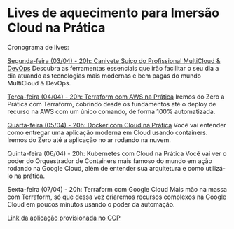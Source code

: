 # Lives de aquecimento para Imersão Cloud na Prática
Cronograma de lives:

[Segunda-feira (03/04) - 20h: Canivete Suíço do Profissional MultiCloud & DevOps](https://www.youtube.com/watch?v=6HMuEyGD16I)
Descubra as ferramentas essenciais que irão facilitar o seu dia a dia atuando as tecnologias mais modernas e bem pagas do mundo MultiCloud & DevOps.

[Terça-feira (04/04) - 20h: Terraform com AWS na Prática](https://www.youtube.com/watch?v=GDDG5PlKWh4&list=RDCMUCWWBoGQZqlRpsavT-WEVxMA&index=2)
Iremos do Zero a Prática com Terraform, cobrindo desde os fundamentos até o deploy de recurso na AWS com um único comando, de forma 100% automatizada.

[Quarta-feira (05/04) - 20h: Docker com Cloud na Prática](https://www.youtube.com/watch?v=IavPTPdtJRY&list=RDCMUCWWBoGQZqlRpsavT-WEVxMA&index=3)
Você vai entender como entregar uma aplicação moderna em Cloud usando containers. Iremos do Zero até a aplicação no ar rodando na nuvem.

Quinta-feira (06/04) - 20h: Kubernetes com Cloud na Prática
Você vai ver o poder do Orquestrador de Containers mais famoso do mundo em ação rodando na Google Cloud, além de entender sua arquitetura e como utilizá-lo na prática.

Sexta-feira (07/04) - 20h: Terraform com Google Cloud
Mais mão na massa com Terraform, só que dessa vez criaremos recursos complexos na Google Cloud em poucos minutos usando o poder da automação.

[Link da aplicação provisionada no GCP](https://app-wlvomcpokq-uc.a.run.app/)









